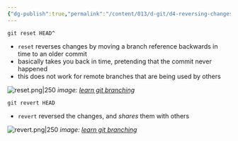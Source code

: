 ```yaml
---
{"dg-publish":true,"permalink":"/content/013/d-git/d4-reversing-changes/","noteIcon":"1","created":"2025-08-29T11:13:40.446+01:00","updated":"2025-08-29T11:14:03.302+01:00"}
---
```



```
git reset HEAD^
```

- `reset` reverses changes by moving a branch reference backwards in time to an older commit
- basically takes you back in time, pretending that the commit never happened
- this does not work for remote branches that are being used by others

![reset.png|250](/img/user/pics/reset.png)
*image: [learn git branching](https://learngitbranching.js.org/)*

```
git revert HEAD
```

- `revert` reversed the changes, and *shares* them with others

![revert.png|250](/img/user/pics/revert.png)
*image: [learn git branching](https://learngitbranching.js.org/)*

